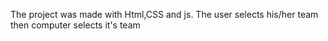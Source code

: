 The project was made with Html,CSS and js.
The user selects his/her team then computer selects it's team
